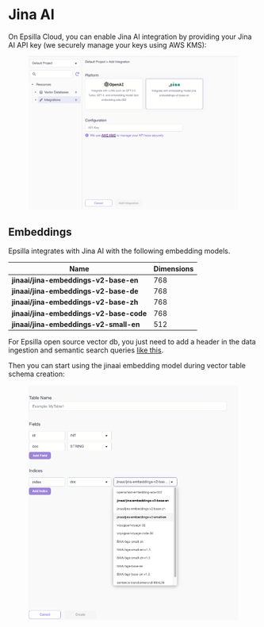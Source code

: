 # Jina AI

On Epsilla Cloud, you can enable Jina AI integration by providing your Jina AI API key (we securely manage your keys using AWS KMS):

<figure><img src="../../.gitbook/assets/Screenshot 2023-12-29 at 11.41.15 PM.png" alt=""><figcaption></figcaption></figure>

## Embeddings

Epsilla integrates with Jina AI with the following embedding models.

| Name                                    | Dimensions |
| --------------------------------------- | ---------- |
| **jinaai/jina-embeddings-v2-base-en**   | 768        |
| **jinaai/jina-embeddings-v2-base-de**   | 768        |
| **jinaai/jina-embeddings-v2-base-zh**   | 768        |
| **jinaai/jina-embeddings-v2-base-code** | 768        |
| **jinaai/jina-embeddings-v2-small-en**  | 512        |

For Epsilla open source vector db, you just need to add a header in the data ingestion and semantic search queries [like this](../../vector-database/embeddings.md#jina-ai-embedding).

Then you can start using the jinaai embedding model during vector table schema creation:

<figure><img src="../../.gitbook/assets/Screenshot 2024-01-10 at 10.52.40 AM.png" alt=""><figcaption></figcaption></figure>
